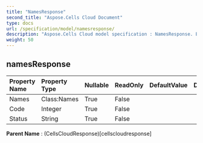 ```yaml
---
title: "NamesResponse"
second_title: "Aspose.Cells Cloud Document"
type: docs
url: /specification/model/namesresponse/
description: "Aspose.Cells Cloud model specification : NamesResponse. Effortlessly handle Excel and other spreadsheet documents with features like opening, generating, editing, splitting, merging, comparing, and converting."
weight: 50
---
```


## **namesResponse**

 

| Property Name | Property Type | Nullable |  ReadOnly | DefaultValue | Description | 
| :- | :- | :- |:- |  :- | :- |
| Names | Class:Names | True |  False |  |  |  
| Code | Integer | True |  False |  |  |  
| Status | String | True |  False |  |  |  

**Parent Name** : (CellsCloudResponse)[cellscloudresponse]

